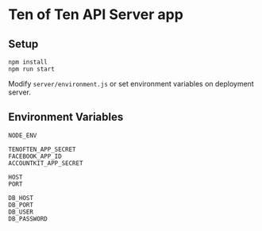 # Ten of Ten API Server app

## Setup
```
npm install
npm run start
```
Modify ```server/environment.js``` or set environment variables on deployment server.

## Environment Variables
```
NODE_ENV

TENOFTEN_APP_SECRET
FACEBOOK_APP_ID
ACCOUNTKIT_APP_SECRET

HOST
PORT

DB_HOST
DB_PORT
DB_USER
DB_PASSWORD
```
